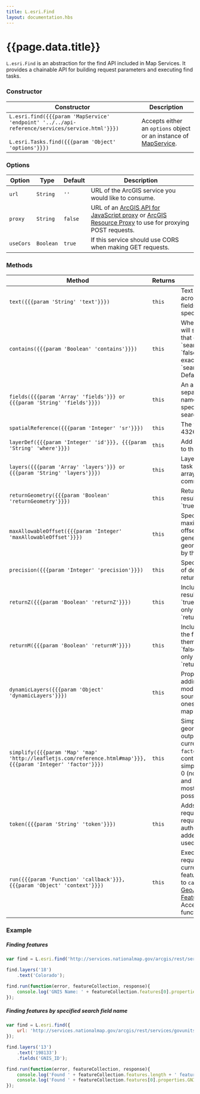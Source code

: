 ```yaml
---
title: L.esri.Find
layout: documentation.hbs
---
```


# {{page.data.title}}

`L.esri.Find` is an abstraction for the find API included in Map Services. It provides a chainable API for building request parameters and executing find tasks.

### Constructor

<table>
    <thead>
        <tr>
            <th>Constructor</th>
            <th>Description</th>
        </tr>
    </thead>
    <tbody>
        <tr>
            <td>
                <code>L.esri.find({{{param 'MapService' 'endpoint' '../../api-reference/services/service.html'}}})</code><br><br>
                <code>L.esri.Tasks.find({{{param 'Object' 'options'}}})</code>
            </td>
            <td>Accepts either an <code>options</code> object or an instance of <a href="{{assets}}/api-reference/services/map-service.html">MapService</a>.</td>
        </tr>
    </tbody>
</table>

### Options

| Option | Type | Default | Description |
| --- | --- | --- | --- |
| `url` | `String` | `''` | URL of the ArcGIS service you would like to consume. |
| `proxy` | `String` | `false` | URL of an [ArcGIS API for JavaScript proxy](https://developers.arcgis.com/javascript/jshelp/ags_proxy.html) or [ArcGIS Resource Proxy](https://github.com/Esri/resource-proxy) to use for proxying POST requests. |
| `useCors` | `Boolean` | `true` | If this service should use CORS when making GET requests. |

### Methods

<table>
    <thead>
        <tr>
            <th>Method</th>
            <th>Returns</th>
            <th>Description</th>
        </tr>
    </thead>
    <tbody>
        <tr>
            <td><code>text({{{param 'String' 'text'}}})</code></td>
            <td><code>this</code></td>
            <td>Text that is searched across the layers and fields the user specifies.</td>
        </tr>
        <tr>
            <td><code>contains({{{param 'Boolean' 'contains'}}})</code></td>
            <td><code>this</code></td>
            <td>When `true` find task will search for a value that contains the `searchText`. When `false` it will do an exact match on the `searchText` string. Default is `true`.</td>
        </tr>
        <tr>
            <td><code>fields({{{param 'Array' 'fields'}}} or {{{param 'String' 'fields'}}})</code></td>
            <td><code>this</code></td>
            <td>An array or comma-separated list of field names to search. If not specified, all fields are searched.</td>
        </tr>
        <tr>
            <td><code>spatialReference({{{param 'Integer' 'sr'}}})</code></td>
            <td><code>this</code></td>
            <td>The well known ID (ex. 4326) for the results.</td>
        </tr>
        <tr>
            <td><code>layerDef({{{param 'Integer' 'id'}}}, {{{param 'String' 'where'}}})</code></td>
            <td><code>this</code></td>
            <td>Add a layer definition to the find task.</td>
        </tr>
        <tr>
            <td><code>layers({{{param 'Array' 'layers'}}} or {{{param 'String' 'layers'}}})</code></td>
            <td><code>this</code></td>
            <td>Layers to perform find task on. Accepts an array of layer IDs or comma-separated list.</td>
        </tr>
        <tr>
            <td><code>returnGeometry({{{param 'Boolean' 'returnGeometry'}}})</code></td>
            <td><code>this</code></td>
            <td>Return geometry with results. Default is `true`.</td>
        </tr>
        <tr>
            <td><code>maxAllowableOffset({{{param 'Integer' 'maxAllowableOffset'}}})</code></td>
            <td><code>this</code></td>
            <td>Specifies the maximum allowable offset to be used for generalizing geometries returned by the `find` task.</td>
        </tr>
        <tr>
            <td><code>precision({{{param 'Integer' 'precision'}}})</code></td>
            <td><code>this</code></td>
            <td>Specifies the number of decimal places in returned geometries.</td>
        </tr>
        <tr>
            <td><code>returnZ({{{param 'Boolean' 'returnZ'}}})</code></td>
            <td><code>this</code></td>
            <td>Include Z values in the results. Default value is `true`. This parameter only applies if `returnGeometry=true`.</td>
        </tr>
        <tr>
            <td><code>returnM({{{param 'Boolean' 'returnM'}}})</code></td>
            <td><code>this</code></td>
            <td>Includes M values if the features have them. Default value is `false`. This parameter only applies if `returnGeometry=true`.</td>
        </tr>
        <tr>
            <td><code>dynamicLayers({{{param 'Object' 'dynamicLayers'}}})</code></td>
            <td><code>this</code></td>
            <td>Property used for adding new layers or modifying the data source of existing ones in the current map service.</td>
        </tr>
        <tr>
            <td><code>simplify({{{param 'Map' 'map' 'http://leafletjs.com/reference.html#map'}}},  {{{param 'Integer' 'factor'}}})</code></td>
            <td><code>this</code></td>
            <td>Simplify the geometries of the output features for the current map view. the <code>factor</code> parameter controls the amount of simplification between 0 (no simplification) and 1 (simplify to the most basic shape possible).</td>
        </tr>
        <tr>
            <td><code>token({{{param 'String' 'token'}}})</code></td>
            <td><code>this</code></td>
            <td>Adds a token to this request if the service requires authentication. Will be added automatically if used with a service.</td>
        </tr>
        <tr>
            <td><code>run({{{param 'Function' 'callback'}}}, {{{param 'Object' 'context'}}})</code></td>
            <td><code>this</code></td>
            <td>Exectues the find request with the current parameters, features will be passed to <code>callback</code> as a <a href="http://geojson.org/geojson-spec.html#feature-collection-objects">GeoJSON FeatureCollection</a>. Accepts an optional function context.</td>
        </tr>
    </tbody>
</table>

### Example

##### Finding features

```js
var find = L.esri.find('http://services.nationalmap.gov/arcgis/rest/services/govunits/MapServer');

find.layers('18')
    .text('Colorado');

find.run(function(error, featureCollection, response){
    console.log('GNIS Name: ' + featureCollection.features[0].properties.GNIS_NAME);
});
```

##### Finding features by specified search field name

```js
var find = L.esri.find({
    url: 'http://services.nationalmap.gov/arcgis/rest/services/govunits/MapServer'
});

find.layers('13')
    .text('198133')
    .fields('GNIS_ID');

find.run(function(error, featureCollection, response){
    console.log('Found ' + featureCollection.features.length + ' feature(s)');
    console.log('Found ' + featureCollection.features[0].properties.GNIS_NAME + ' in ' + featureCollection.features[0].properties.STATE_NAME);
});
```
